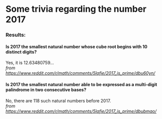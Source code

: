 # Some trivia regarding the number 2017

### Results:

#### Is 2017 the smallest natural number whose cube root begins with 10 distinct digits?  
Yes, it is 12.63480759...  
*from https://www.reddit.com/r/math/comments/5lafie/2017_is_prime/dbu60yn/*

#### Is 2017 the smallest natural number able to be expressed as a multi-digit palindrome in two consecutive bases?  
No, there are 118 such natural numbers before 2017.  
*from https://www.reddit.com/r/math/comments/5lafie/2017_is_prime/dbubmao/*
